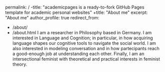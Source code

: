  permalink: /
-title: "academicpages is a ready-to-fork GitHub Pages template for academic personal websites"
+title: "About me"
 excerpt: "About me"
 author_profile: true
 redirect_from: 
   - /about/
   - /about.html
I am a researcher in Philosophy based in Germany. I am interested in Language and Cognition; in particular, in how acquiring language shapes our cognitive tools to navigate the social world. I am also interested in modeling conversation and in how partecipants reach a good-enough job at understanding each other. Finally, I am an intersectional feminist with theoretical and practical interests in feminist theory.
